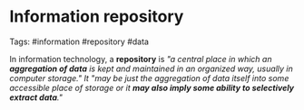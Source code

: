 # Information repository
Tags: #information #repository #data 

In information technology, a **repository** is 
_"a central place in which an **aggregation of data** is kept and maintained in an organized way, usually in computer storage." It "may be just the aggregation of data itself into some accessible place of storage or it **may also imply some ability to selectively extract data**."_

